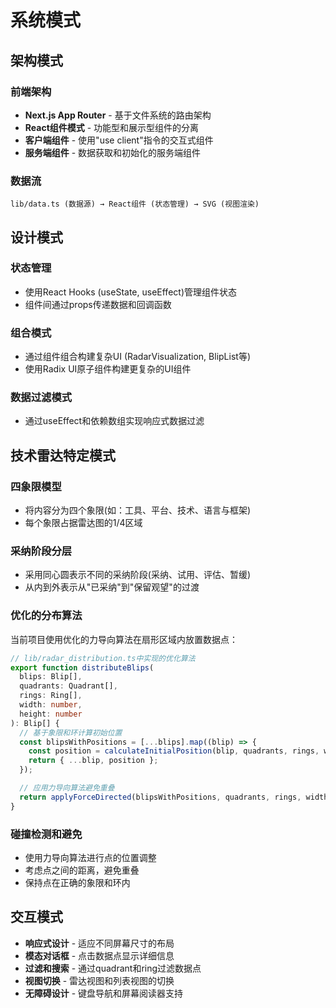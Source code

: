 # 系统模式

## 架构模式

### 前端架构
- **Next.js App Router** - 基于文件系统的路由架构
- **React组件模式** - 功能型和展示型组件的分离
- **客户端组件** - 使用"use client"指令的交互式组件
- **服务端组件** - 数据获取和初始化的服务端组件

### 数据流
```
lib/data.ts (数据源) → React组件 (状态管理) → SVG (视图渲染)
```

## 设计模式

### 状态管理
- 使用React Hooks (useState, useEffect)管理组件状态
- 组件间通过props传递数据和回调函数

### 组合模式
- 通过组件组合构建复杂UI (RadarVisualization, BlipList等)
- 使用Radix UI原子组件构建更复杂的UI组件

### 数据过滤模式
- 通过useEffect和依赖数组实现响应式数据过滤

## 技术雷达特定模式

### 四象限模型
- 将内容分为四个象限(如：工具、平台、技术、语言与框架)
- 每个象限占据雷达图的1/4区域

### 采纳阶段分层
- 采用同心圆表示不同的采纳阶段(采纳、试用、评估、暂缓)
- 从内到外表示从"已采纳"到"保留观望"的过渡

### 优化的分布算法
当前项目使用优化的力导向算法在扇形区域内放置数据点：

```typescript
// lib/radar_distribution.ts中实现的优化算法
export function distributeBlips(
  blips: Blip[],
  quadrants: Quadrant[],
  rings: Ring[],
  width: number,
  height: number
): Blip[] {
  // 基于象限和环计算初始位置
  const blipsWithPositions = [...blips].map((blip) => {
    const position = calculateInitialPosition(blip, quadrants, rings, width, height);
    return { ...blip, position };
  });

  // 应用力导向算法避免重叠
  return applyForceDirected(blipsWithPositions, quadrants, rings, width, height);
}
```

### 碰撞检测和避免
- 使用力导向算法进行点的位置调整
- 考虑点之间的距离，避免重叠
- 保持点在正确的象限和环内

## 交互模式
- **响应式设计** - 适应不同屏幕尺寸的布局
- **模态对话框** - 点击数据点显示详细信息
- **过滤和搜索** - 通过quadrant和ring过滤数据点
- **视图切换** - 雷达视图和列表视图的切换
- **无障碍设计** - 键盘导航和屏幕阅读器支持 
